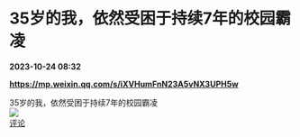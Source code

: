 # 35岁的我，依然受困于持续7年的校园霸凌

**2023-10-24 08:32**

**https://mp.weixin.qq.com/s/iXVHumFnN23A5vNX3UPH5w**

35岁的我，依然受困于持续7年的校园霸凌  
![](https://img3.chouti.com/CHOUTI_231024_EDB2A13BE100482F9D035B658580840A.png)  
[评论](https://m.chouti.com/link/40387496)